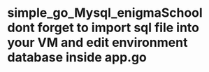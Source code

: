 # simple_go_Mysql_enigmaSchool dont forget to import sql file into your VM and edit environment database inside app.go
